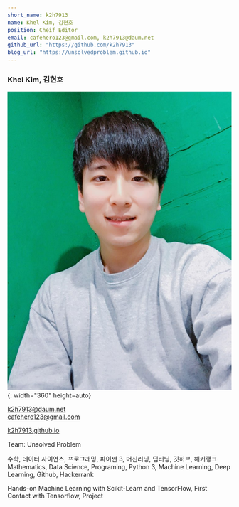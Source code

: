 ```yaml
---
short_name: k2h7913
name: Khel Kim, 김현호
position: Cheif Editor
email: cafehero123@gmail.com, k2h7913@daum.net
github_url: "https://github.com/k2h7913"
blog_url: "https://unsolvedproblem.github.io"
---
```

### Khel Kim, 김현호
![avatar2](/assets/images/avatar2.jpg){: width="360" height=auto}

k2h7913@daum.net  
cafehero123@gmail.com

[k2h7913.github.io](https://github.com/k2h7913)

Team: Unsolved Problem  

수학, 데이터 사이언스, 프로그래밍, 파이썬 3, 머신러닝, 딥러닝, 깃허브, 해커랭크  
Mathematics, Data Science, Programing, Python 3, Machine Learning, Deep Learning, Github, Hackerrank

Hands-on Machine Learning with Scikit-Learn and TensorFlow, First Contact with Tensorflow, Project
